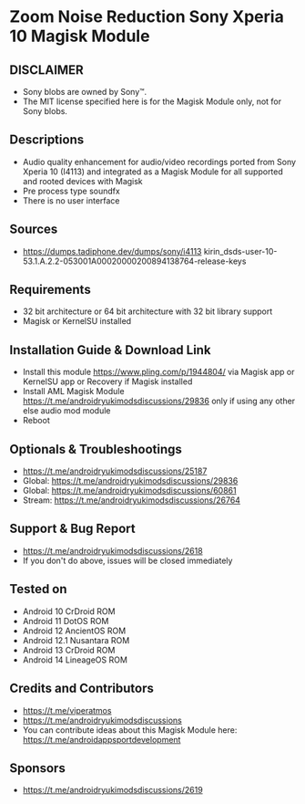 # Zoom Noise Reduction Sony Xperia 10 Magisk Module

## DISCLAIMER
- Sony blobs are owned by Sony™.
- The MIT license specified here is for the Magisk Module only, not for Sony blobs.

## Descriptions
- Audio quality enhancement for audio/video recordings ported from Sony Xperia 10 (I4113) and integrated as a Magisk Module for all supported and rooted devices with Magisk
- Pre process type soundfx
- There is no user interface

## Sources
- https://dumps.tadiphone.dev/dumps/sony/i4113 kirin_dsds-user-10-53.1.A.2.2-053001A00020000200894138764-release-keys

## Requirements
- 32 bit architecture or 64 bit architecture with 32 bit library support
- Magisk or KernelSU installed

## Installation Guide & Download Link
- Install this module https://www.pling.com/p/1944804/ via Magisk app or KernelSU app or Recovery if Magisk installed
- Install AML Magisk Module https://t.me/androidryukimodsdiscussions/29836 only if using any other else audio mod module
- Reboot

## Optionals & Troubleshootings
- https://t.me/androidryukimodsdiscussions/25187
- Global: https://t.me/androidryukimodsdiscussions/29836
- Global: https://t.me/androidryukimodsdiscussions/60861
- Stream: https://t.me/androidryukimodsdiscussions/26764

## Support & Bug Report
- https://t.me/androidryukimodsdiscussions/2618
- If you don't do above, issues will be closed immediately

## Tested on
- Android 10 CrDroid ROM
- Android 11 DotOS ROM
- Android 12 AncientOS ROM
- Android 12.1 Nusantara ROM
- Android 13 CrDroid ROM
- Android 14 LineageOS ROM

## Credits and Contributors
- https://t.me/viperatmos
- https://t.me/androidryukimodsdiscussions
- You can contribute ideas about this Magisk Module here: https://t.me/androidappsportdevelopment

## Sponsors
- https://t.me/androidryukimodsdiscussions/2619


